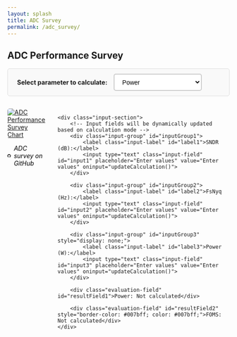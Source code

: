 ```yaml
---
layout: splash
title: ADC Survey
permalink: /adc_survey/
---
```


<style>
.survey-container {
    display: flex;
    align-items: flex-start;
    gap: 2em;
    margin: 2em 0;
}

.image-section {
    flex: 1;
    max-width: 50%;
}

.input-section {
    flex: 1;
    display: flex;
    flex-direction: column;
    gap: 0.75em;
    padding-left: 2em;
    max-width: 40%;
}

.input-field {
    padding: 0.8em;
    font-size: 1em;
    border: 2px solid #ccc;
    border-radius: 5px;
    width: 50%;
    box-sizing: border-box;
    margin-left: auto;
}

.input-field:focus {
    outline: none;
    border-color: #007acc;
}

.input-group {
    display: flex;
    flex-direction: row;
    align-items: center;
    gap: 1em;
    justify-content: space-between;
}

.input-label {
    font-weight: bold;
    font-size: 1em;
    color: #333;
    margin-bottom: 0;
    min-width: 120px;
    text-align: left;
    flex-shrink: 0;
}

.evaluation-field {
    padding: 0.8em;
    font-size: 1em;
    border: 2px solid #28a745;
    border-radius: 5px;
    width: 100%;
    box-sizing: border-box;
    background-color: #f8f9fa;
    font-weight: bold;
    color: #28a745;
    text-align: center;
    margin-top: 0.25em;
    margin-bottom: 0.25em;
}

.calc-selection {
    display: flex;
    flex-direction: row;
    gap: 1em;
    align-items: baseline;
    margin-bottom: 1em;
    padding: 0.8em 1.5em;
    border: 1px solid #ddd;
    border-radius: 5px;
    background-color: #f9f9f9;
    width: 100%;
    box-sizing: border-box;
}

.calc-dropdown {
    padding: 0.6em 1em;
    font-size: 1em;
    border: 2px solid #ccc;
    border-radius: 5px;
    background-color: white;
    cursor: pointer;
    min-width: 200px;
    margin: 0;
    vertical-align: baseline;
}

.calc-dropdown:focus {
    outline: none;
    border-color: #007acc;
}
</style>

## ADC Performance Survey

<!-- Calculation Mode Selection - spans full width -->
<div class="calc-selection">
    <h4 style="margin: 0; vertical-align: baseline;">Select parameter to calculate:</h4>
    <select id="calcMode" class="calc-dropdown" onchange="updateCalculation()">
        <option value="power">Power</option>
        <option value="sndr">SNDR</option>
        <option value="fs">FsNyq</option>
    </select>
</div>

<div class="survey-container">
    <div class="image-section">
        <!-- Image with clickable link -->
        <a href="https://raw.githubusercontent.com/bmurmann/ADC-survey/refs/heads/main/plots/foms_plot.png" target="_blank">
            <img src="https://raw.githubusercontent.com/bmurmann/ADC-survey/refs/heads/main/plots/foms_plot.png" alt="ADC Performance Survey Chart" style="max-width: 100%; height: auto; border-radius: 5px;">
        </a>
        <p>
            <a href="https://github.com/bmurmann/ADC-survey" target="_blank" style="text-decoration: none; color: #000000ff; display: inline-flex; align-items: center; gap: 0.5em;">
                <svg width="16" height="16" viewBox="0 0 16 16" fill="currentColor" style="vertical-align: middle;">
                    <path d="M8 0C3.58 0 0 3.58 0 8c0 3.54 2.29 6.53 5.47 7.59.4.07.55-.17.55-.38 0-.19-.01-.82-.01-1.49-2.01.37-2.53-.49-2.69-.94-.09-.23-.48-.94-.82-1.13-.28-.15-.68-.52-.01-.53.63-.01 1.08.58 1.23.82.72 1.21 1.87.87 2.33.66.07-.52.28-.87.51-1.07-1.78-.2-3.64-.89-3.64-3.95 0-.87.31-1.59.82-2.15-.08-.2-.36-1.02.08-2.12 0 0 .67-.21 2.2.82.64-.18 1.32-.27 2-.27.68 0 1.36.09 2 .27 1.53-1.04 2.2-.82 2.2-.82.44 1.1.16 1.92.08 2.12.51.56.82 1.27.82 2.15 0 3.07-1.87 3.75-3.65 3.95.29.25.54.73.54 1.48 0 1.07-.01 1.93-.01 2.2 0 .21.15.46.55.38A8.013 8.013 0 0016 8c0-4.42-3.58-8-8-8z"/>
                </svg>
                <em>ADC survey on GitHub</em>
            </a>
        </p>
    </div>
    
    <div class="input-section">
        <!-- Input fields will be dynamically updated based on calculation mode -->
        <div class="input-group" id="inputGroup1">
            <label class="input-label" id="label1">SNDR (dB):</label>
            <input type="text" class="input-field" id="input1" placeholder="Enter values" value="Enter values" oninput="updateCalculation()">
        </div>
        
        <div class="input-group" id="inputGroup2">
            <label class="input-label" id="label2">FsNyq (Hz):</label>
            <input type="text" class="input-field" id="input2" placeholder="Enter values" value="Enter values" oninput="updateCalculation()">
        </div>
        
        <div class="input-group" id="inputGroup3" style="display: none;">
            <label class="input-label" id="label3">Power (W):</label>
            <input type="text" class="input-field" id="input3" placeholder="Enter values" value="Enter values" oninput="updateCalculation()">
        </div>
        
        <div class="evaluation-field" id="resultField1">Power: Not calculated</div>
        
        <div class="evaluation-field" id="resultField2" style="border-color: #007bff; color: #007bff;">FOMS: Not calculated</div>
    </div>
</div>

<script>
// Variable to store the JSON data as key-value pairs
let fomsData = {};

// Function to format numbers in engineering notation with units
function formatEngineering(num, unit = '') {
    if (num === 0) return "0" + unit;
    
    const absNum = Math.abs(num);
    const sign = num < 0 ? "-" : "";
    
    // Define the engineering prefixes
    const prefixes = [
        { value: 1e12, symbol: 'T' },
        { value: 1e9, symbol: 'G' },
        { value: 1e6, symbol: 'M' },
        { value: 1e3, symbol: 'k' },
        { value: 1, symbol: '' },
        { value: 1e-3, symbol: 'm' },
        { value: 1e-6, symbol: 'µ' },
        { value: 1e-9, symbol: 'n' },
        { value: 1e-12, symbol: 'p' },
        { value: 1e-15, symbol: 'f' }
    ];
    
    // Find the appropriate prefix
    for (let prefix of prefixes) {
        if (absNum >= prefix.value) {
            const scaledValue = absNum / prefix.value;
            const digits = scaledValue >= 100 ? 0 : scaledValue >= 10 ? 1 : 2;
            return sign + scaledValue.toFixed(digits) + ' ' + prefix.symbol + unit;
        }
    }
    
    // For very small numbers, use scientific notation
    return num.toExponential(2) + unit;
}

// Function to fetch JSON data from GitHub
async function fetchFomsData() {
    try {
        const response = await fetch('https://raw.githubusercontent.com/bmurmann/ADC-survey/main/plots/foms_plot.json');
        if (response.ok) {
            const jsonData = await response.json();
            fomsData = jsonData;
            console.log('FoMs JSON data loaded:', fomsData);
        } else {
            console.error('Failed to fetch FoMs data:', response.status);
            displayErrorMessage();
        }
    } catch (error) {
        console.error('Error fetching FoMs data:', error);
        displayErrorMessage();
    }
}

// Function to display error message
function displayErrorMessage() {
    const jsonDisplay = document.getElementById('jsonDisplay');
    if (jsonDisplay) {
        jsonDisplay.textContent = 'Failed to load FoMs JSON data. Please check your internet connection.';
        jsonDisplay.style.color = '#d32f2f';
    }
}

// Fetch JSON data when page loads
document.addEventListener('DOMContentLoaded', function() {
    fetchFomsData();
    
    // Initialize the interface for the default mode
    updateInterface();
    
    // Your existing input field logic
    const inputs = document.querySelectorAll('.input-field');
    inputs.forEach(input => {
        input.addEventListener('focus', function() {
            if (this.value === 'Enter values') {
                this.value = '';
            }
        });
        
        input.addEventListener('blur', function() {
            if (this.value === '') {
                this.value = 'Enter values';
                updateCalculation();
            }
        });
    });
});

function updateInterface() {
    const modes = {
        power: { groups: [1,2], labels: ['SNDR (dB):', 'FsNyq (Hz):'], result: 'Power' },
        sndr: { groups: [2,3], labels: [,'FsNyq (Hz):', 'Power (W):'], result: 'SNDR' },
        fs: { groups: [1,3], labels: ['SNDR (dB):',, 'Power (W):'], result: 'FsNyq' }
    };
    
    const mode = modes[document.getElementById('calcMode').value];
    [1,2,3].forEach(i => document.getElementById(`inputGroup${i}`).style.display = 'none');
    mode.groups.forEach(i => {
        document.getElementById(`inputGroup${i}`).style.display = 'flex';
        if(mode.labels[i-1]) document.getElementById(`label${i}`).textContent = mode.labels[i-1];
    });
    document.getElementById('resultField1').textContent = `${mode.result}: Not calculated`;
    document.getElementById('resultField2').textContent = 'FOMS: Not calculated';
}

function updateCalculation() {
    updateInterface();
    
    const getVal = (id) => {
        const val = document.getElementById(id).value;
        return isNaN(parseFloat(val)) || val === "Enter values" ? 0 : parseFloat(val);
    };
    
    const setResult = (text1, text2) => {
        document.getElementById('resultField1').textContent = text1;
        document.getElementById('resultField2').textContent = text2;
    };
    
    const mode = document.getElementById('calcMode').value;
    const [sndr, fsNyq, power] = [getVal('input1'), getVal('input2'), getVal('input3')];
    
    if (!isFomsDataReady()) return setResult(`${mode === 'power' ? 'Power' : mode === 'sndr' ? 'SNDR' : 'FsNyq'}: Waiting for data...`, 'FOMS: Waiting for data...');
    
    const { f_corner: fCorner, foms_db_asymp: fomsDbAsymp } = fomsData;
    
    if (mode === 'power') {
        if (!areInputsValid(sndr, fsNyq)) return setResult('Power: Invalid inputs (SNDR and FsNyq must be > 0)', 'FOMS: Invalid inputs');
        const foms = calculateFOMS(fsNyq, fCorner, fomsDbAsymp);
        const result = fsNyq / 2 / Math.pow(10, (foms - sndr) / 10);
        setResult(`Power: ${formatEngineering(result, 'W')}`, `FOMS: ${foms.toFixed(2)} dB`);
        document.getElementById('input3').value = result.toString();
    } else if (mode === 'sndr') {
        if (fsNyq <= 0 || power <= 0) return setResult('SNDR: Invalid inputs (FsNyq and Power must be > 0)', 'FOMS: Invalid inputs');
        const foms = calculateFOMS(fsNyq, fCorner, fomsDbAsymp);
        const result = foms - 10 * Math.log10(fsNyq / 2 / power);
        setResult(`SNDR: ${result.toFixed(2)} dB`, `FOMS: ${foms.toFixed(2)} dB`);
        document.getElementById('input1').value = result.toString();
    } else { // fs mode
        if (!areInputsValid(sndr, 1, power)) return setResult('FsNyq: Invalid inputs (SNDR and Power must be > 0)', 'FOMS: Invalid inputs');
        let result = 2 * power * Math.pow(10, (fomsDbAsymp - sndr) / 10);
        for (let i = 0; i < 20; i++) {
            const f = calculateFOMS(result, fCorner, fomsDbAsymp) - sndr - 10 * Math.log10(result / 2 / power);
            const df = -20 / Math.LN10 * result / (Math.pow(fCorner, 2) + Math.pow(result, 2)) - 10 / Math.LN10 / result;
            if (Math.abs(f) < 1e-12 || Math.abs(df) < 1e-15) break;
            const newResult = result - f / df;
            result = newResult > 0 ? newResult : result / 2;
        }
        const foms = calculateFOMS(result, fCorner, fomsDbAsymp);
        setResult(`FsNyq: ${formatEngineering(result, 'Hz')}`, `FOMS: ${foms.toFixed(2)} dB`);
        document.getElementById('input2').value = result.toString();
    }
}

// Helper functions
const calculateFOMS = (fsNyq, fCorner, fomsDbAsymp) => fomsDbAsymp - 10 * Math.log10(1 + Math.pow(fsNyq / fCorner, 2));
const areInputsValid = (sndr, fsNyquist, power = null) => sndr > 0 && fsNyquist > 0 && (power === null || power > 0);
const isFomsDataReady = () => Object.keys(fomsData).length > 0 && fomsData["foms_db_asymp"] && fomsData["f_corner"];
</script>
